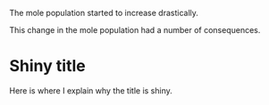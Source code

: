 The mole population started to increase drastically. 

This change in the mole population had a number of consequences. 

# Shiny title

Here is where I explain why the title is shiny. 